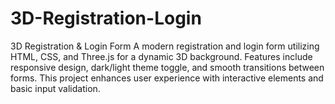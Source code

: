 # 3D-Registration-Login
3D Registration &amp; Login Form A modern registration and login form utilizing HTML, CSS, and Three.js for a dynamic 3D background. Features include responsive design, dark/light theme toggle, and smooth transitions between forms. This project enhances user experience with interactive elements and basic input validation.
